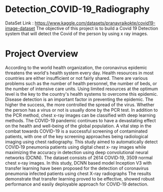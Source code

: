 # Detection_COVID-19_Radiography
DataSet Link : https://www.kaggle.com/datasets/pranavraikokte/covid19-image-dataset
The objective of this project is to build a Covid 19 Detection system that will detect the Covid of the  person by using x ray images.

# Project Overview
According to the world health organization, the coronavirus epidemic threatens the world's health system 
every day. Health resources in most countries are either insufficient or not fairly shared. There are various 
problems such as the number of health personnel, the number of beds, or the number of intensive care units. 
Using limited resources at the optimum level is the key to the country's health systems to overcome this 
epidemic. Disease detection is an important factor in preventing the epidemic. The higher the success, the 
more controlled the spread of the virus. Whether the person has a virus or not is usually done by the PCR 
test. In addition to the PCR method, chest x-ray images can be classified with deep learning methods. The 
COVID-19 pandemic continues to have a devastating effect on the health and well-being of the global 
population. A vital step in the combat towards COVID-19 is a successful screening of contaminated 
patients, with one of the key screening approaches being radiological imaging using chest radiography. This 
study aimed to automatically detect COVID‐19 pneumonia patients using digital chest x‐ ray images while 
maximizing the accuracy in detection using deep convolutional neural networks (DCNN). The dataset 
consists of 2614 COVID‐19, 3509 normal chest x‐ray images. In this study, DCNN based model Inception 
V3 with transfer learning have been proposed for the detection of coronavirus pneumonia infected patients 
using chest X-ray radiographs The results demonstrate that transfer learning proved to be effective, showed 
robust performance and easily deployable approach for COVID-19 detection.
